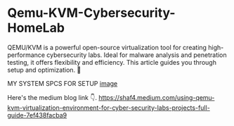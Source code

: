 # Qemu-KVM-Cybersecurity-HomeLab
QEMU/KVM is a powerful open-source virtualization tool for creating high-performance cybersecurity labs. Ideal for malware analysis and penetration testing, it offers flexibility and efficiency. This article guides you through setup and optimization. 🚀

MY SYSTEM SPCS FOR SETUP 
[image](https://github.com/user-attachments/assets/054372af-e913-480d-acac-1e6a0bdcd7bc)


Here's the medium blog link  👇.
https://shaf4.medium.com/using-qemu-kvm-virtualization-environment-for-cyber-security-labs-projects-full-guide-7ef438facba9
